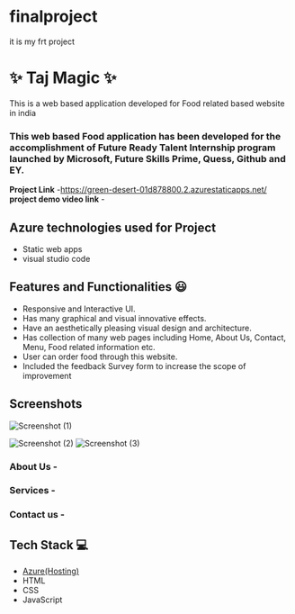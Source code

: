 # finalproject
it is my frt project
# ✨  Taj Magic  ✨

This is a web based application developed for Food related based website in india

### This web based Food application has been developed for the accomplishment of Future Ready Talent Internship program launched by Microsoft, Future Skills Prime, Quess, Github and EY.


**Project Link** -https://green-desert-01d878800.2.azurestaticapps.net/
**project demo video link** - 

## Azure technologies used for Project

- Static web apps
- visual studio code

## Features and Functionalities 😃

- Responsive and Interactive UI.
- Has many graphical and visual innovative effects.
- Have an aesthetically pleasing visual design and architecture.
- Has collection of many web pages including Home, About Us, Contact, Menu, Food related information etc.
- User can order food through this website.
- Included the feedback Survey form to increase the scope of improvement 

## Screenshots

![Screenshot (1)](https://user-images.githubusercontent.com/117972012/202886321-f9f13435-fe92-43c4-b146-b84a5e3e5ec7.png)


![Screenshot (2)](https://user-images.githubusercontent.com/117972012/202886327-19440ed7-4fbd-4f27-b214-b1f98553bd86.png)
![Screenshot (3)](https://user-images.githubusercontent.com/117972012/202886331-df775d64-45b1-4af8-a348-562bbf25a448.png)

   

### About Us -



### Services -



### Contact us -



## Tech Stack 💻

- [Azure(Hosting)](https://azure.microsoft.com/en-in/features/azure-portal/)
- HTML
- CSS
- JavaScript
